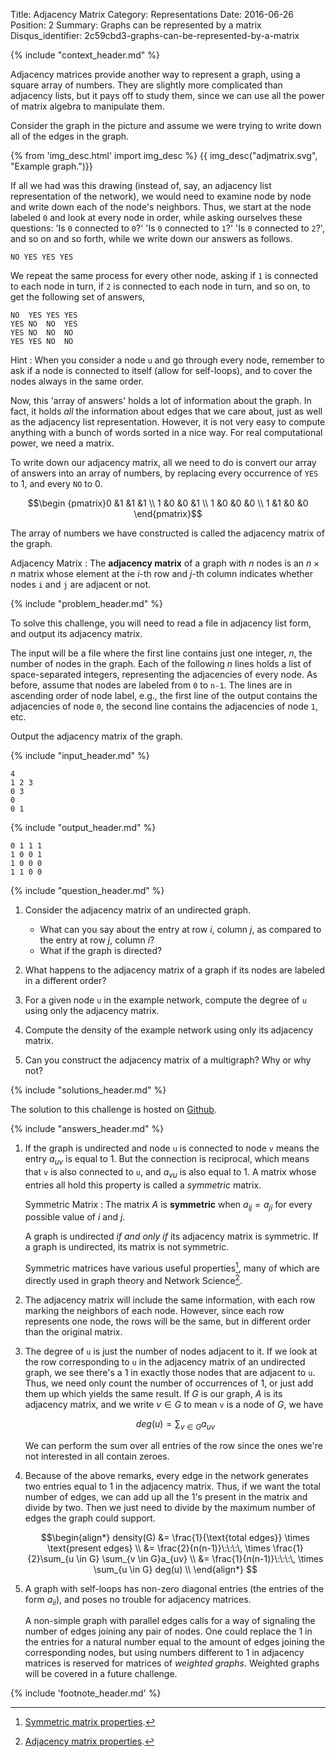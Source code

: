Title: Adjacency Matrix
Category: Representations
Date: 2016-06-26
Position: 2
Summary: Graphs can be represented by a matrix
Disqus_identifier: 2c59cbd3-graphs-can-be-represented-by-a-matrix

{% include "context_header.md" %}

Adjacency matrices provide another way to represent a graph, using a square
array of numbers. They are slightly more complicated than adjacency lists,
but it pays off to study them, since we can use all the power of matrix
algebra to manipulate them.

Consider the graph in the picture and assume we were trying to write down
all of the edges in the graph.

{% from 'img_desc.html' import img_desc %}
{{ img_desc("adjmatrix.svg", "Example graph.")}}

If all we had was this drawing (instead of, say, an adjacency list
representation of the network), we would need to examine node by node and
write down each of the node's neighbors. Thus, we start at the node labeled
`0` and look at every node in order, while asking ourselves these
questions: 'Is `0` connected to `0`?' 'Is `0` connected to `1`?' 'Is `0`
connected to `2`?', and so on and so forth, while we write down our answers
as follows.

```
NO YES YES YES
```

We repeat the same process for every other node, asking if `1` is connected
to each node in turn, if `2` is connected to each node in turn, and so on,
to get the following set of answers,

```
NO  YES YES YES
YES NO  NO  YES
YES NO  NO  NO
YES YES NO  NO
```

Hint
: When you consider a node `u` and go through every node, remember to ask
if a node is connected to itself (allow for self-loops), and to cover the
nodes always in the same order.

Now, this 'array of answers' holds a lot of information about the graph. In
fact, it holds *all* the information about edges that we care about, just
as well as the adjacency list representation. However, it is not very easy
to compute anything with a bunch of words sorted in a nice way. For real
computational power, we need a matrix.

To write down our adjacency matrix, all we need to do is convert our array
of answers into an array of numbers, by replacing every occurrence of `YES`
to $1$, and every `NO` to $0$.

$$\begin {pmatrix}0  &1  &1  &1 \\ 1  &0  &0  &1 \\ 1  &0  &0  &0 \\ 1  &1  &0  &0 \end{pmatrix}$$

The array of numbers we have constructed is called the adjacency matrix of
the graph.

Adjacency Matrix[](#adjacency-matrix)
: The **adjacency matrix** of a graph with $n$ nodes is an $n \times n$ matrix
whose element at the $i$-th row and $j$-th column indicates whether nodes
`i` and `j` are adjacent or not.

{% include "problem_header.md" %}

To solve this challenge, you will need to read a file in adjacency list
form, and output its adjacency matrix.

The input will be a file where the first line contains just one integer,
$n$, the number of nodes in the graph. Each of the following $n$ lines
holds a list of space-separated integers, representing the adjacencies of
every node. As before, assume that nodes are labeled from `0` to `n-1`. The
lines are in ascending order of node label, e.g., the first line of the
output contains the adjacencies of node `0`, the second line contains the
adjacencies of node `1`, etc.

Output the adjacency matrix of the graph.

{% include "input_header.md" %}

```
4
1 2 3
0 3
0
0 1
```

{% include "output_header.md" %}

```
0 1 1 1
1 0 0 1
1 0 0 0
1 1 0 0
```

{% include "question_header.md" %}

1. Consider the adjacency matrix of an undirected graph.
    + What can you say about the entry at row $i$, column $j$, as compared
       to the entry at row $j$, column $i$?
    + What if the graph is directed?

3. What happens to the adjacency matrix of a graph if its nodes are labeled
   in a different order?

2. For a given node `u` in the example network, compute the degree of `u`
   using only the adjacency matrix.

3. Compute the density of the example network using only its adjacency
   matrix.

4. Can you construct the adjacency matrix of a multigraph? Why or why not?

{% include "solutions_header.md" %}

The solution to this challenge is hosted on
[Github](https://github.com/leotrs/erdos/blob/master/solutions/reprs/adjmatrix.py).


{% include "answers_header.md" %}

1. If the graph is undirected and node `u` is connected to node `v` means
   the entry $a_{uv}$ is equal to $1$.  But the connection is reciprocal,
   which means that `v` is also connected to `u`, and $a_{vu}$ is also
   equal to $1$. A matrix whose entries all hold this property is called a
   *symmetric* matrix.

    Symmetric Matrix
    : The matrix $A$ is **symmetric** when $a_{ij} = a_{ji}$ for every
    possible value of $i$ and $j$.

    A graph is undirected *if and only if* its adjacency matrix is
    symmetric. If a graph is undirected, its matrix is not symmetric.

    Symmetric matrices have various useful properties[^1], many of which are
    directly used in graph theory and Network Science[^2].

2. The adjacency matrix will include the same information, with each row
   marking the neighbors of each node.  However, since each row represents
   one node, the rows will be the same, but in different order than the
   original matrix.

2. The degree of `u` is just the number of nodes adjacent to it. If we look
   at the row corresponding to `u` in the adjacency matrix of an undirected
   graph, we see there's a $1$ in exactly those nodes that are adjacent to
   `u`.  Thus, we need only count the number of occurrences of $1$, or just
   add them up which yields the same result.  If $G$ is our graph, $A$ is
   its adjacency matrix, and we write $v \in G$ to mean `v` is a node of
   $G$, we have

    $$ deg(u) = \sum_{v\in G} a_{uv} $$

    We can perform the sum over all entries of the row since the ones we're
    not interested in all contain zeroes.

3. Because of the above remarks, every edge in the network generates two
   entries equal to $1$ in the adjacency matrix.  Thus, if we want the
   total number of edges, we can add up all the $1$'s present in the matrix
   and divide by two.  Then we just need to divide by the maximum number of
   edges the graph could support.

    $$\begin{align*}
    density(G) &= \frac{1}{\text{total edges}} \times \text{present edges} \\
               &= \frac{2}{n(n-1)}\:\:\:\, \times \frac{1}{2}\sum_{u \in G} \sum_{v \in G}a_{uv} \\
               &= \frac{1}{n(n-1)}\:\:\:\, \times \sum_{u \in G} deg(u) \\
    \end{align*}
    $$

4. A graph with self-loops has non-zero diagonal entries (the entries of
   the form $a_{ii}$), and poses no trouble for adjacency matrices.

    A non-simple graph with parallel edges calls for a way of signaling the
    number of edges joining any pair of nodes.  One could replace the $1$
    in the entries for a natural number equal to the amount of edges
    joining the corresponding nodes, but using numbers different to $1$ in
    adjacency matrices is reserved for matrices of *weighted graphs*.
    Weighted graphs will be covered in a future challenge.


{% include 'footnote_header.md' %}

[^1]: [Symmetric matrix properties](https://en.wikipedia.org/wiki/Symmetric_matrix#Properties).

[^2]: [Adjacency matrix properties](https://en.wikipedia.org/wiki/Adjacency_matrix#Properties).

